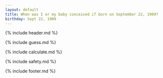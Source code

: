 ```yaml
---
layout: default
title: When was I or my baby conceived if born on September 22, 1909?
birthday: Sept 22, 1909
---
```


{% include header.md %}

{% include guess.md %}

{% include calculate.md %}

{% include safety.md %}

{% include footer.md %}



